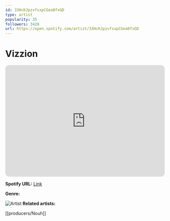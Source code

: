```yaml
---
id: 33HcKJpzvfsxpCGea0fxGD
type: artist
popularity: 35
followers: 3428
url: https://open.spotify.com/artist/33HcKJpzvfsxpCGea0fxGD
---
```

# Vizzion

<iframe style="border-radius:12px" src="https://open.spotify.com/embed/artist/33HcKJpzvfsxpCGea0fxGD" width="100%" height="352" frameBorder="0" allowfullscreen="" allow="autoplay; clipboard-write; encrypted-media; fullscreen; picture-in-picture" loading="lazy"></iframe>

**Spotify URL:** [Link](https://open.spotify.com/artist/33HcKJpzvfsxpCGea0fxGD)

**Genre:** 

![Artist](https://i.scdn.co/image/ab6761610000e5ebce07ab8a52fcd6edade44996)
**Related artists:**

[[producers/Nouh]]
